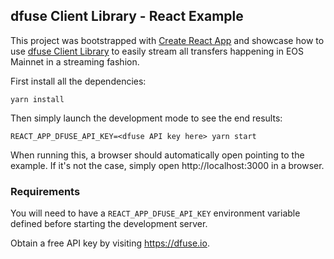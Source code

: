 ## dfuse Client Library - React Example

This project was bootstrapped with [Create React App](https://github.com/facebook/create-react-app) and
showcase how to use [dfuse Client Library](https://github.com/dfuse-io/client-js) to easily stream
all transfers happening in EOS Mainnet in a streaming fashion.

First install all the dependencies:

    yarn install

Then simply launch the development mode to see the end results:

    REACT_APP_DFUSE_API_KEY=<dfuse API key here> yarn start

When running this, a browser should automatically open pointing
to the example. If it's not the case, simply open http://localhost:3000 in a browser.

### Requirements

You will need to have a `REACT_APP_DFUSE_API_KEY` environment variable defined
before starting the development server.

Obtain a free API key by visiting https://dfuse.io.
